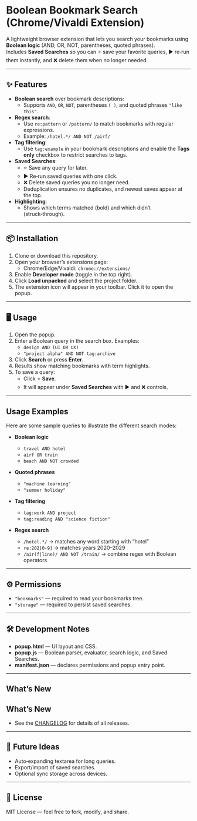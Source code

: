 # Boolean Bookmark Search (Chrome/Vivaldi Extension)

A lightweight browser extension that lets you search your bookmarks using **Boolean logic** (AND, OR, NOT, parentheses, quoted phrases).  
Includes **Saved Searches** so you can ⭐ save your favorite queries, ▶ re‑run them instantly, and ❌ delete them when no longer needed.

---

## ✨ Features

- **Boolean search** over bookmark descriptions:
  - Supports `AND`, `OR`, `NOT`, parentheses `( )`, and quoted phrases `"like this"`.
- **Regex search**:
  - Use `re:pattern` or `/pattern/` to match bookmarks with regular expressions.
  - Example: `/hotel.*/ AND NOT /airf/`
- **Tag filtering**:
  - Use `tag:example` in your bookmark descriptions and enable the **Tags only** checkbox to restrict searches to tags.
- **Saved Searches**:
  - ⭐ Save any query for later.
  - ▶ Re‑run saved queries with one click.
  - ❌ Delete saved queries you no longer need.
  - Deduplication ensures no duplicates, and newest saves appear at the top.
- **Highlighting**:
  - Shows which terms matched (bold) and which didn’t (struck‑through).

---

## 📦 Installation

1. Clone or download this repository.
2. Open your browser’s extensions page:
   - Chrome/Edge/Vivaldi: `chrome://extensions/`
3. Enable **Developer mode** (toggle in the top right).
4. Click **Load unpacked** and select the project folder.
5. The extension icon will appear in your toolbar. Click it to open the popup.

---

## 🖥️ Usage

1. Open the popup.
2. Enter a Boolean query in the search box. Examples:
   - `design AND (UI OR UX)`
   - `"project alpha" AND NOT tag:archive`
3. Click **Search** or press **Enter**.
4. Results show matching bookmarks with term highlights.
5. To save a query:
   - Click ⭐ **Save**.
   - It will appear under **Saved Searches** with ▶ and ❌ controls.

---

## Usage Examples

Here are some sample queries to illustrate the different search modes:

- **Boolean logic**
  - `travel AND hotel`
  - `airf OR train`
  - `beach AND NOT crowded`

- **Quoted phrases**
  - `"machine learning"`
  - `"summer holiday"`

- **Tag filtering**
  - `tag:work AND project`
  - `tag:reading AND "science fiction"`

- **Regex search**
  - `/hotel.*/` → matches any word starting with “hotel”
  - `re:202[0-9]` → matches years 2020–2029
  - `/air(f|line)/ AND NOT /train/` → combine regex with Boolean operators

---

## ⚙️ Permissions

- `"bookmarks"` — required to read your bookmarks tree.
- `"storage"` — required to persist saved searches.

---

## 🛠️ Development Notes

- **popup.html** — UI layout and CSS.
- **popup.js** — Boolean parser, evaluator, search logic, and Saved Searches.
- **manifest.json** — declares permissions and popup entry point.

---

## What’s New

## What’s New

- See the [CHANGELOG](CHANGELOG.md) for details of all releases.

---

## 🚀 Future Ideas

- Auto‑expanding textarea for long queries.
- Export/import of saved searches.
- Optional sync storage across devices.

---

## 📄 License

MIT License — feel free to fork, modify, and share.
